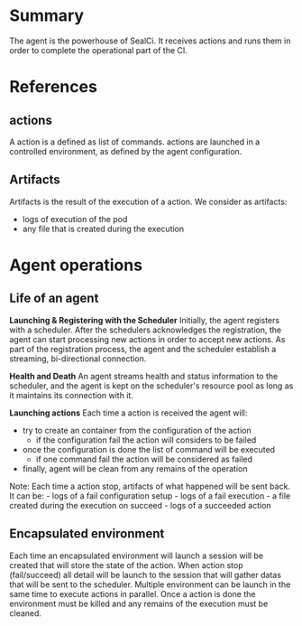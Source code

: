 
# Summary
The agent is the powerhouse of SealCi. It receives actions and runs them in order to complete the operational part of the CI.

# References

## actions
A action is a defined as list of commands. actions are launched in a controlled environment, as defined by the agent configuration.

## Artifacts
Artifacts is the result of the execution of a action. We consider as artifacts:
- logs of execution of the pod
- any file that is created during the execution


# Agent operations

## Life of an agent

**Launching & Registering with the Scheduler**
Initially, the agent registers with a scheduler. After the schedulers acknowledges the registration, the agent can start processing new actions in order to accept new actions.
As part of the registration process, the agent and the scheduler establish a streaming, bi-directional connection.    

**Health and Death**
An agent streams health and status information to the scheduler, and the agent is kept on the scheduler's resource pool as long as it maintains its connection with it.

**Launching actions**
Each time a action is received the agent will:
- try to create an container from the configuration of the action
    - if the configuration fail the action will considers to be failed
- once the configuration is done the list of command will be executed 
    - if one command fail the action will be considered as failed
- finally, agent will be clean from any remains of the operation

Note: Each time a action stop, artifacts of what happened will be sent back. It can be: 
        - logs of a fail configuration setup 
        - logs of a fail execution
        - a file created during the execution on succeed
        - logs of a succeeded action


## Encapsulated environment
Each time an encapsulated environment will launch a session will be created that will store the state of the action. When action stop (fail/succeed) all detail will be launch to the session that will gather datas that will be sent to the scheduler.
Multiple environment can be launch in the same time to execute actions in parallel. 
Once a action is done the environment must be killed and any remains of the execution must be cleaned. 

